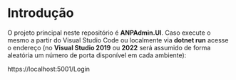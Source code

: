 # Introdução
O projeto principal neste repositório é **ANPAdmin.UI**. Caso execute o mesmo a partir do Visual Studio Code ou localmente via **dotnet run** acesse o endereço (no **Visual Studio 2019** ou **2022** será assumido de forma aleatória um número de porta disponível em cada ambiente):

https://localhost:5001/Login